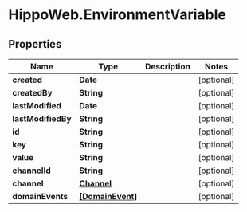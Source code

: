 # HippoWeb.EnvironmentVariable

## Properties

Name | Type | Description | Notes
------------ | ------------- | ------------- | -------------
**created** | **Date** |  | [optional] 
**createdBy** | **String** |  | [optional] 
**lastModified** | **Date** |  | [optional] 
**lastModifiedBy** | **String** |  | [optional] 
**id** | **String** |  | [optional] 
**key** | **String** |  | [optional] 
**value** | **String** |  | [optional] 
**channelId** | **String** |  | [optional] 
**channel** | [**Channel**](Channel.md) |  | [optional] 
**domainEvents** | [**[DomainEvent]**](DomainEvent.md) |  | [optional] 


